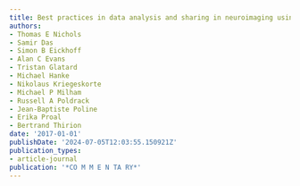 ```yaml
---
title: Best practices in data analysis and sharing in neuroimaging using MRI
authors:
- Thomas E Nichols
- Samir Das
- Simon B Eickhoff
- Alan C Evans
- Tristan Glatard
- Michael Hanke
- Nikolaus Kriegeskorte
- Michael P Milham
- Russell A Poldrack
- Jean-Baptiste Poline
- Erika Proal
- Bertrand Thirion
date: '2017-01-01'
publishDate: '2024-07-05T12:03:55.150921Z'
publication_types:
- article-journal
publication: '*CO M M E N TA RY*'
---
```


